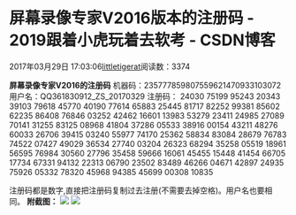
# 屏幕录像专家V2016版本的注册码 - 2019跟着小虎玩着去软考 - CSDN博客

2017年03月29日 17:03:06[littletigerat](https://me.csdn.net/littletigerat)阅读数：3374



**屏幕录像专家V2016的注册码**
机器码：235777859807559621470933103072
用户名：QQ361830912_ZS_20170329
注册码：
24030 75199 95243 20343
39103 79618 45770 40190
77614 65883 25445 81717
82252 99381 85602 62235
86408 76846 03252 42462
16601 13983 53279 23411
24985 27089 70141 31255
83125 08968 41804 37286
05533 38916 00154 43211
48276 60033 26706 39415
03240 55977 74170 25362
58834 83084 28679 76783
74522 07427 49029 36534
27740 03204 26323 68294
35258 05519 18961 56595
76984 30560 27796 35458
59666 16061 45455 15448
41454 66705 17734 67331
94132 22313 06790 23502
83489 46266 04671 42897
24935 75926 05332 78320
45968 94385 45699 00308
10835

注册码都是数字,直接把注册码复制过去注册(不需要去掉空格)。用户名也要相同。
**附截图：**
![](https://img-blog.csdn.net/20170329170023121)
![](https://img-blog.csdn.net/20170329170044608)


